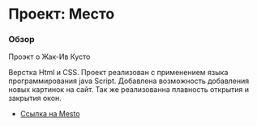 # Проект: Место

### Обзор

Проэкт о Жак-Ив Кусто

Верстка Html и CSS.
Проект реализован с применением языка программирования java Script.
Добавлена возможность добавления новых картинок на сайт. Так же реализованна плавность открытия и закрытия окон.

* [Ссылка на Mesto](https://sergeypervushin357.github.io/mesto/index.html)

